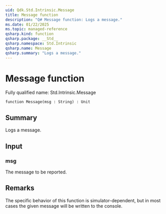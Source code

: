 ```yaml
---
uid: Qdk.Std.Intrinsic.Message
title: Message function
description: "Q# Message function: Logs a message."
ms.date: 01/22/2025
ms.topic: managed-reference
qsharp.kind: function
qsharp.package: __Std__
qsharp.namespace: Std.Intrinsic
qsharp.name: Message
qsharp.summary: "Logs a message."
---
```


# Message function

Fully qualified name: Std.Intrinsic.Message

```qsharp
function Message(msg : String) : Unit
```

## Summary
Logs a message.

## Input
### msg
The message to be reported.

## Remarks
The specific behavior of this function is simulator-dependent,
but in most cases the given message will be written to the console.
